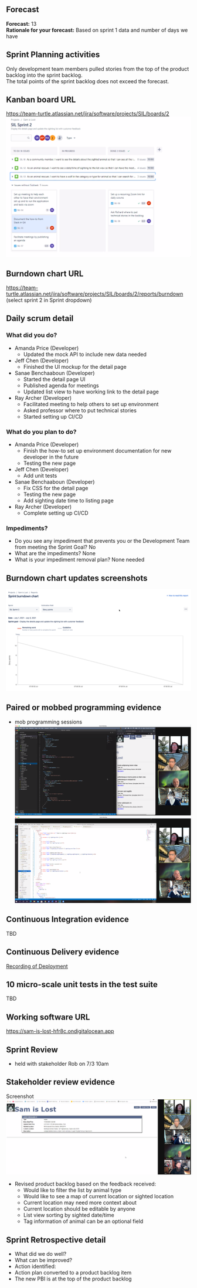## Forecast 
**Forecast:** 13  
**Rationale for your forecast:** Based on sprint 1 data and number of days we have 

## Sprint Planning activities
Only development team members pulled stories from the top of the product backlog into the sprint backlog.  
The total points of the sprint backlog does not exceed the forecast.  
## Kanban board URL
https://team-turtle.atlassian.net/jira/software/projects/SIL/boards/2
![sprint2_kanban](/project-part-2/sprint2_kanban_board.png)
## Burndown chart URL
https://team-turtle.atlassian.net/jira/software/projects/SIL/boards/2/reports/burndown  (select sprint 2 in Sprint dropdown) 
## Daily scrum detail
### What did you do?
* Amanda Price (Developer)
  * Updated the mock API to include new data needed 
* Jeff Chen (Developer)
  * Finished the UI mockup for the detail page 
* Sanae Benchaaboun (Developer)
  * Started the detail page UI
  * Published agenda for meetings 
  * Updated list view to have working link to the detail page 
* Ray Archer (Developer)
  * Facilitated meeting to help others to set up environment 
  * Asked professor where to put technical stories 
  * Started setting up CI/CD
### What do you plan to do?
* Amanda Price (Developer)
  * Finish the how-to set up environment documentation for new developer in the future 
  * Testing the new page
* Jeff Chen (Developer)
  * Add unit tests
* Sanae Benchaaboun (Developer)
  * Fix CSS for the detail page 
  * Testing the new page
  * Add sighting date time to listing page 
* Ray Archer (Developer)
  * Complete setting up CI/CD
### Impediments?
* Do you see any impediment that prevents you or the Development Team from meeting the Sprint Goal? No
* What are the impediments? None
* What is your impediment removal plan? None needed 
## Burndown chart updates screenshots 
![sprint2day1](/project-part-2/sprint2_burndown_day1.png)
## Paired or mobbed programming evidence 
* mob programming sessions
![sprint2mob1](/project-part-2/sprint2_mob_programming1.png)
![sprint2mob2](/project-part-2/sprint2_mob_programming2.png)
## Continuous Integration evidence 
TBD
## Continuous Delivery evidence 
[Recording of Deployment](https://harvard.zoom.us/rec/share/cd_UcxAiYFLpTOAtlZhdMwHebh1BNI92b6uCuIkwCIFuIkfDolWq0WBIBxBWifmB.Z-sKrWucEfLBP6Bs)
## 10 micro-scale unit tests in the test suite 
TBD
## Working software URL
https://sam-is-lost-hfr8c.ondigitalocean.app
## Sprint Review
* held with stakeholder Rob on 7/3 10am 
## Stakeholder review evidence
Screenshot ![sprint2_sprint_review_stakeholder](/project-part-2/sprint2_sprint_review_stakeholder.png)
* Revised product backlog based on the feedback received: 
  * Would like to filter the list by animal type 
  * Would like to see a map of current location or sighted location 
  * Current location may need more context about 
  * Current location should be editable by anyone 
  * List view sorting by sighted date/time 
  * Tag information of animal can be an optional field 
## Sprint Retrospective detail 
* What did we do well?
* What can be improved?
* Action identified: 
* Action plan converted to a product backlog item 
* The new PBI is at the top of the product backlog
